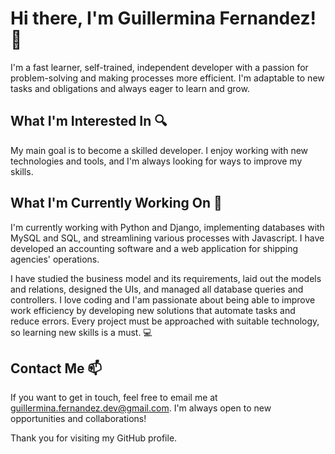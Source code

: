 # Hi there, I'm Guillermina Fernandez! 👋

I'm a fast learner, self-trained, independent developer with a passion for problem-solving and making processes more efficient. I'm adaptable to new tasks and obligations and always eager to learn and grow.

## What I'm Interested In 🔍

My main goal is to become a skilled developer. I enjoy working with new technologies and tools, and I'm always looking for ways to improve my skills.

## What I'm Currently Working On 🌱

I'm currently working with Python and Django, implementing databases with MySQL and SQL, and streamlining various processes with Javascript. I have developed an accounting software and a web application for shipping agencies' operations.

I have studied the business model and its requirements, laid out the models and relations, designed the UIs, and managed all database queries and controllers. I love coding and I'am passionate about being able to improve work efficiency by developing new solutions that automate tasks and reduce errors. Every project must be approached with suitable technology, so learning new skills is a must. 💻

## Contact Me 📫

If you want to get in touch, feel free to email me at guillermina.fernandez.dev@gmail.com. I'm always open to new opportunities and collaborations!

Thank you for visiting my GitHub profile.

<!---
guillermina-fernandez/guillermina-fernandez is a ✨ special ✨ repository because its `README.md` (this file) appears on your GitHub profile.
You can click the Preview link to take a look at your changes.
--->
